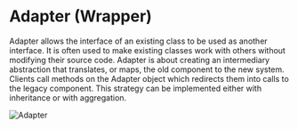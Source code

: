 # Adapter (Wrapper)

Adapter allows the interface of an existing class to be used as another interface. It is often used to make existing classes work with others without modifying their source code.  Adapter is about creating an intermediary abstraction that translates, or maps, the old component to the new system. Clients call methods on the Adapter object which redirects them into calls to the legacy component. This strategy can be implemented either with inheritance or with aggregation.

![Adapter](https://www.dofactory.com/images/diagrams/net/adapter.gif)